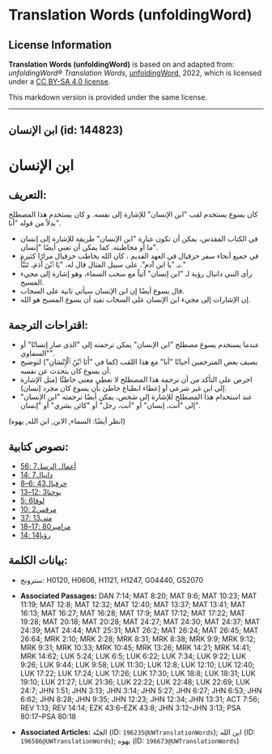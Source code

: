 # Translation Words (unfoldingWord)

## License Information

**Translation Words (unfoldingWord)** is based on and adapted from: _unfoldingWord® Translation Words_, [unfoldingWord](https://unfoldingword.org/utw), 2022, which is licensed under a [CC BY-SA 4.0 license](https://creativecommons.org/licenses/by-sa/4.0/legalcode.en).

This markdown version is provided under the same license.



--------------------------------

## ابن الإنسان (id: 144823)

ابن الإنسان
===========

التعريف:
--------

كان يسوع يستخدم لقب "ابن الإنسان" للإشارة إلى نفسه. و كان يستخدم هذا المصطلح بدلاً من قوله "أنا".

* في الكتاب المقدس، يمكن أن تكون عبارة "ابن الإنسان" طريقة للإشارة إلى إنسان ما أو مخاطبته. كما يمكن أن تعني أيضًا "إنسان".
* في جميع أنحاء سفر حزقيال في العهد القديم ، كان الله يخاطب حزقيال مرارًا كثيرة بـ "يا ابن آدم". على سبيل المثال قال له، "يَا ٱبْنَ آدَمَ، تَنَبَّأْ."
* رأى النبي دانيال رؤية لـ "ابن إنسان" آتياً مع سحب السماء، وهو إشارة إلى مجيء المسيح.
* قال يسوع أيضًا إن ابن الإنسان سيأتي ثانية على السحاب.
* إن الإشارات إلى مجيء ابن الإنسان على السحاب تفيد أن يسوع المسيح هو الله.

اقتراحات الترجمة:
-----------------

* عندما يستخدم يسوع مصطلح "ابن الإنسان" يمكن ترجمته إلى "الذي صار إنسانًا" أو "السماوي".
* يضيف بعض المترجمين أحيانًا "أنا" مع هذا اللقب (كما في "أَنَا ٱبْنُ ٱلْإِنْسَانِ") لتوضيح أن يسوع كان يتحدث عن نفسه.
* احرص على التأكد من أن ترجمة هذا المصطلح لا تعطي معنى خاطئًا (مثل الإشارة إلى ابن غير شرعي أو إعطاء انطباع خاطئ بأن يسوع كان مجرد إنسان).
* عند استخدام هذا المصطلح للإشارة إلى شخص، يمكن أيضًا ترجمته "ابن الإنسان" إلى "أنت، إنسان" أو "أنت، رجل" أو "كائن بشري" أو "إنسان".

(انظر أيضًا: السماء, الابن, ابن الله, يهوه)

نصوص كتابية:
------------

* [أعمال الرسل7 :56](https://ref.ly/Acts7:56)
* [دانيال7 :14](https://ref.ly/Dan7:14)
* [حزقيال43 :6–8](https://ref.ly/Ezek43:6-Ezek43:8)
* [يوحنا3 :12–13](https://ref.ly/John3:12-John3:13)
* [لوقا6 :5](https://ref.ly/Luke6:5)
* [مرقس2 :10](https://ref.ly/Mark2:10)
* [متى13 :37](https://ref.ly/Matt13:37)
* [مزامير80 :17–18](https://ref.ly/Ps80:17-Ps80:18)
* [رؤيا14 :14](https://ref.ly/Rev14:14)

بيانات الكلمة:
--------------

* سترونج: H0120, H0606, H1121, H1247, G04440, G52070

* **Associated Passages:** DAN 7:14; MAT 8:20; MAT 9:6; MAT 10:23; MAT 11:19; MAT 12:8; MAT 12:32; MAT 12:40; MAT 13:37; MAT 13:41; MAT 16:13; MAT 16:27; MAT 16:28; MAT 17:9; MAT 17:12; MAT 17:22; MAT 19:28; MAT 20:18; MAT 20:28; MAT 24:27; MAT 24:30; MAT 24:37; MAT 24:39; MAT 24:44; MAT 25:31; MAT 26:2; MAT 26:24; MAT 26:45; MAT 26:64; MRK 2:10; MRK 2:28; MRK 8:31; MRK 8:38; MRK 9:9; MRK 9:12; MRK 9:31; MRK 10:33; MRK 10:45; MRK 13:26; MRK 14:21; MRK 14:41; MRK 14:62; LUK 5:24; LUK 6:5; LUK 6:22; LUK 7:34; LUK 9:22; LUK 9:26; LUK 9:44; LUK 9:58; LUK 11:30; LUK 12:8; LUK 12:10; LUK 12:40; LUK 17:22; LUK 17:24; LUK 17:26; LUK 17:30; LUK 18:8; LUK 18:31; LUK 19:10; LUK 21:27; LUK 21:36; LUK 22:22; LUK 22:48; LUK 22:69; LUK 24:7; JHN 1:51; JHN 3:13; JHN 3:14; JHN 5:27; JHN 6:27; JHN 6:53; JHN 6:62; JHN 8:28; JHN 9:35; JHN 12:23; JHN 12:34; JHN 13:31; ACT 7:56; REV 1:13; REV 14:14; EZK 43:6–EZK 43:8; JHN 3:12–JHN 3:13; PSA 80:17–PSA 80:18
* **Associated Articles:** الجنّة (ID: `196235@UWTranslationWords`); ابن الله (ID: `196586@UWTranslationWords`); يهوه (ID: `196673@UWTranslationWords`)

